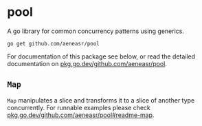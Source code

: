 # pool

A go library for common concurrency patterns using generics.

```
go get github.com/aeneasr/pool
```

For documentation of this package see below, or read the
detailed documentation on [pkg.go.dev/github.com/aeneasr/pool](https://pkg.go.dev/github.com/aeneasr/pool).

## `Map`

`Map` manipulates a slice and transforms it to a slice of another type concurrently. For runnable examples please
check [pkg.go.dev/github.com/aeneasr/pool#readme-map](https://pkg.go.dev/github.com/aeneasr/pool#readme-map).